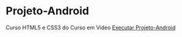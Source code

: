 # Projeto-Android
 Curso HTML5 e CSS3 do Curso em Vídeo
<a href="https://zuyngle.github.io/Projeto-Android/site.android/desafio10">Executar Projeto-Android</a>